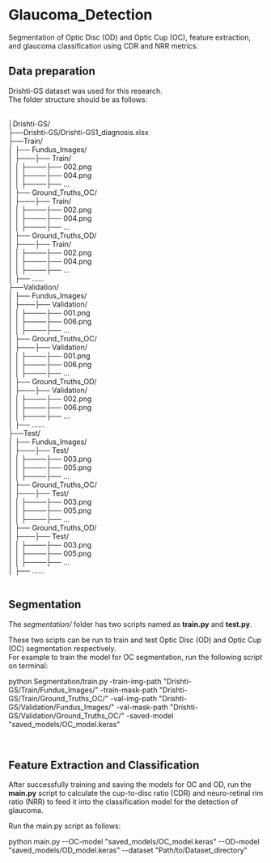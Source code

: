# Glaucoma_Detection
Segmentation of Optic Disc (OD) and Optic Cup (OC), feature extraction, and glaucoma classification using CDR and NRR metrics. <br/>

## Data preparation 
Drishti-GS dataset was used for this research.<br/>
The folder structure should be as follows: <br/><br/>

│Drishti-GS/<br/>
├──Drishti-GS/Drishti-GS1_diagnosis.xlsx<br/>
├──Train/<br/>
│  ├── Fundus_Images/<br/>
│  ├───├── Train/<br/>
│  │   ├────├── 002.png<br/>
│  │   ├────├── 004.png<br/>
│  │   ├────├── ...<br/>
│  ├── Ground_Truths\_OC/<br/>
│  ├───├── Train/<br/>
│  │   ├────├── 002.png<br/>
│  │   ├────├── 004.png<br/>
│  │   ├────├── ...<br/>
│  ├── Ground_Truths\_OD/<br/>
│  ├───├── Train/<br/>
│  │   ├────├── 002.png<br/>
│  │   ├────├── 004.png<br/>
│  │   ├────├── ...<br/>
│  ├── ......<br/>
├──Validation/<br/>
│  ├── Fundus_Images/<br/>
│  ├───├── Validation/<br/>
│  │   ├────├── 001.png<br/>
│  │   ├────├── 006.png<br/>
│  │   ├────├── ...<br/>
│  ├── Ground_Truths\_OC/<br/>
│  ├───├── Validation/<br/>
│  │   ├────├── 001.png<br/>
│  │   ├────├── 006.png<br/>
│  │   ├────├── ...<br/>
│  ├── Ground_Truths\_OD/<br/>
│  ├───├── Validation/<br/>
│  │   ├────├── 002.png<br/>
│  │   ├────├── 006.png<br/>
│  │   ├────├── ...<br/>
│  ├── ......<br/>
├──Test/<br/>
│  ├── Fundus_Images/<br/>
│  ├───├── Test/<br/>
│  │   ├────├── 003.png<br/>
│  │   ├────├── 005.png<br/>
│  │   ├────├── ...<br/>
│  ├── Ground_Truths\_OC/<br/>
│  ├───├── Test/<br/>
│  │   ├────├── 003.png<br/>
│  │   ├────├── 005.png<br/>
│  │   ├────├── ...<br/>
│  ├── Ground_Truths\_OD/<br/>
│  ├───├── Test/<br/>
│  │   ├────├── 003.png<br/>
│  │   ├────├── 005.png<br/>
│  │   ├────├── ...<br/>
│  ├── ......<br/>
<br/>

## Segmentation

The _segmentation/_ folder has two scripts named as **train.py** and **test.py**. <br/>

These two scipts can be run to train and test Optic Disc (OD) and Optic Cup (OC) segmentation respectively. <br/>
For example to train the model for OC segmentation, run the following script on terminal: <br/>

python Segmentation/train.py -train-img-path "Drishti-GS/Train/Fundus_Images/" -train-mask-path "Drishti-GS/Train/Ground\_Truths\_OC/" -val-img-path "Drishti-GS/Validation/Fundus\_Images/" -val-mask-path "Drishti-GS/Validation/Ground\_Truths\_OC/" -saved-model "saved\_models/OC_model.keras"

<br/>

## Feature Extraction and Classification

After successfully training and saving the models for OC and OD, run the **main.py** script to calculate the cup-to-disc ratio (CDR) and neuro-retinal rim ratio (NRR) to feed it into the classification model for the detection of glaucoma. <br/>

Run the main.py script as follows: <br/>

python main.py --OC-model "saved_models/OC\_model.keras" --OD-model "saved_models/OD\_model.keras" --dataset "Path/to/Dataset_directory" <br/>

